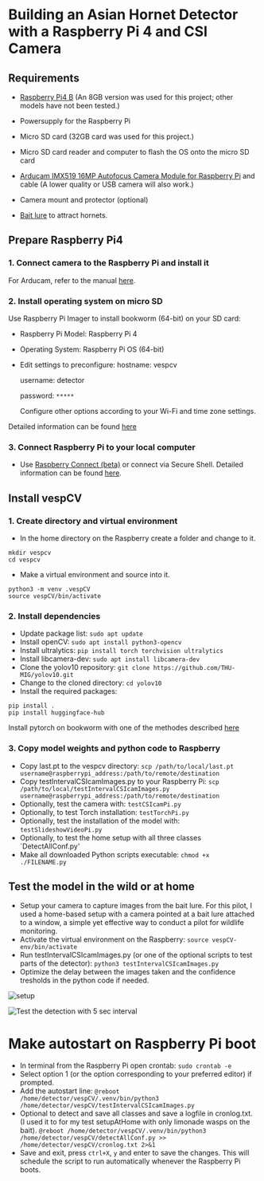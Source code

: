# Building an Asian Hornet Detector with a Raspberry Pi 4 and CSI Camera

## Requirements
- [Raspberry Pi4 B](https://www.raspberrypi.com/products/raspberry-pi-4-model-b/?variant=raspberry-pi-4-model-b-8gb) (An 8GB version was used for this project; other models have not been tested.)
- Powersupply for the Raspberry Pi
- Micro SD card (32GB card was used for this project.)
- Micro SD card reader and computer to flash the OS onto the micro SD card

- [Arducam IMX519 16MP Autofocus Camera Module for Raspberry Pi](https://www.antratek.nl/arducam-imx519) and cable (A lower quality or USB camera will also work.)
- Camera mount and protector (optional)

- [Bait lure](https://www.rbka.org.uk/index.php/asian-hornet/traps-and-lures) to attract hornets.


## Prepare Raspberry Pi4

### 1. Connect camera to the Raspberry Pi and install it
For Arducam, refer to the manual [here](https://docs.arducam.com/Raspberry-Pi-Camera/Pivariety-Camera/Quick-Start-Guide/).


### 2. Install operating system on micro SD
Use Raspberry Pi Imager to install bookworm (64-bit) on your SD card:
- Raspberry Pi Model: Raspberry Pi 4
- Operating System: Raspberry Pi OS (64-bit)
- Edit settings to preconfigure:
    hostname: vespcv

    username: detector

    password: `*****`

    Configure other options according to your Wi-Fi and time zone settings.

Detailed information can be found [here](https://www.raspberrypi.com/documentation/computers/getting-started.html)


### 3. Connect Raspberry Pi to your local computer

- Use [Raspberry Connect (beta)](https://connect.raspberrypi.com/sign-in) or connect via Secure Shell. Detailed information can be found [here](https://www.raspberrypi.com/documentation/computers/remote-access.html).

## Install vespCV

### 1. Create directory and virtual environment
- In the home directory on the Raspberry create a folder and change to it.

```
mkdir vespcv
cd vespcv
```

- Make a virtual environment and source into it.

```
python3 -m venv .vespCV
source vespCV/bin/activate
```

### 2. Install dependencies
- Update package list:
```sudo apt update```
- Install openCV:
```sudo apt install python3-opencv```
- Install ultralytics:
```pip install torch torchvision ultralytics```
- Install libcamera-dev:
```sudo apt install libcamera-dev```
- Clone the yolov10 repository: 
```git clone https://github.com/THU-MIG/yolov10.git```
- Change to the cloned directory:
```cd yolov10```
- Install the required packages:
```
pip install .
pip install huggingface-hub
```

Install pytorch on bookworm with one of the methodes described [here](https://qengineering.eu/install-pytorch-on-raspberry-pi-4.html)

### 3. Copy model weights and python code to Raspberry
- Copy last.pt to the vespcv directory:
```scp /path/to/local/last.pt username@raspberrypi_address:/path/to/remote/destination```
- Copy testIntervalCSIcamImages.py to your Raspberry Pi:
```scp /path/to/local/testIntervalCSIcamImages.py username@raspberrypi_address:/path/to/remote/destination```
- Optionally, test the camera with:
`testCSIcamPi.py`
- Optionally, to test Torch installation:
`testTorchPi.py`
- Optionally, test the installation of the model with:
`testSlideshowVideoPi.py`
- Optionally, to test the home setup with all three classes
`DetectAllConf.py'
- Make all downloaded Python scripts executable:
```chmod +x ./FILENAME.py```

## Test the model in the wild or at home
- Setup your camera to capture images from the bait lure. For this pilot, I used a home-based setup with a camera pointed at a bait lure attached to a window, a simple yet effective way to conduct a pilot for wildlife monitoring.
- Activate the virtual environment on the Raspberry:
```source vespCV-env/bin/activate```
- Run testIntervalCSIcamImages.py (or one of the optional scripts to test parts of the detector):
```python3 testIntervalCSIcamImages.py```
- Optimize the delay between the images taken and the confidence tresholds in the python code if needed.

![setup](https://github.com/vespCV/hornet3000/blob/main/manuals/setupAtHome.jpg)

![Test the detection with 5 sec interval](https://github.com/vespCV/hornet3000/blob/main/manuals/VVU_2024-10-03s.gif)

# Make autostart on Raspberry Pi boot

- In terminal from the Raspberry Pi open crontab:
```sudo crontab -e```
- Select option 1 (or the option corresponding to your preferred editor) if prompted.
- Add the autostart line: 
```@reboot /home/detector/vespCV/.venv/bin/python3 /home/detector/vespCV/testIntervalCSIcamImages.py```
- Optional to detect and save all classes and save a logfile in cronlog.txt. (I used it to for my test setupAtHome with only limonade wasps on the bait).
```@reboot /home/detector/vespCV/.venv/bin/python3 /home/detector/vespCV/detectAllConf.py >> /home/detector/vespCV/cronlog.txt 2>&1```
- Save and exit, press `ctrl+X`, `y` and enter to save the changes. This will schedule the script to run automatically whenever the Raspberry Pi boots.



